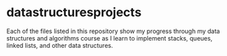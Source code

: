 # datastructuresprojects
Each of the files listed in this repository show my progress through my data structures and algorithms course as I learn to implement stacks, queues, linked lists, and other data structures.
